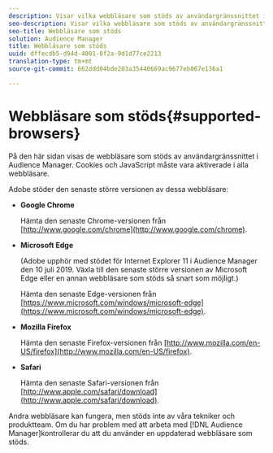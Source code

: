 ```yaml
---
description: Visar vilka webbläsare som stöds av användargränssnittet i Audience Manager. Cookies och JavaScript måste vara aktiverade i alla webbläsare.
seo-description: Visar vilka webbläsare som stöds av användargränssnittet i Audience Manager. Cookies och JavaScript måste vara aktiverade i alla webbläsare.
seo-title: Webbläsare som stöds
solution: Audience Manager
title: Webbläsare som stöds
uuid: dffecdb5-d94d-4001-8f2a-9d1d77ce2213
translation-type: tm+mt
source-git-commit: 662ddd04bde203a35440669ac9677eb067e136a1

---
```



# Webbläsare som stöds{#supported-browsers}

På den här sidan visas de webbläsare som stöds av användargränssnittet i Audience Manager. Cookies och JavaScript måste vara aktiverade i alla webbläsare.

<!-- 

c_supported_browsers.xml

 -->

Adobe stöder den senaste större versionen av dessa webbläsare:

* **Google Chrome**

   Hämta den senaste Chrome-versionen från [http://www.google.com/chrome](http://www.google.com/chrome).

* **Microsoft Edge**

   (Adobe upphör med stödet för Internet Explorer 11 i Audience Manager den 10 juli 2019. Växla till den senaste större versionen av Microsoft Edge eller en annan webbläsare som stöds så snart som möjligt.)

   Hämta den senaste Edge-versionen från [https://www.microsoft.com/windows/microsoft-edge](https://www.microsoft.com/windows/microsoft-edge).

* **Mozilla Firefox**

   Hämta den senaste Firefox-versionen från [http://www.mozilla.com/en-US/firefox](http://www.mozilla.com/en-US/firefox).

* **Safari**

   Hämta den senaste Safari-versionen från [http://www.apple.com/safari/download](http://www.apple.com/safari/download).

Andra webbläsare kan fungera, men stöds inte av våra tekniker och produktteam. Om du har problem med att arbeta med [!DNL Audience Manager]kontrollerar du att du använder en uppdaterad webbläsare som stöds.
